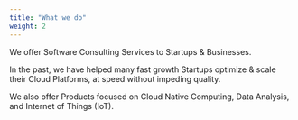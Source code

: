 ```yaml
---
title: "What we do"
weight: 2
---
```


We offer Software Consulting Services to Startups & Businesses.

In the past, we have helped many fast growth Startups optimize & scale their Cloud Platforms, at speed without impeding quality.

We also offer Products focused on Cloud Native Computing, Data Analysis, and Internet of Things (IoT).